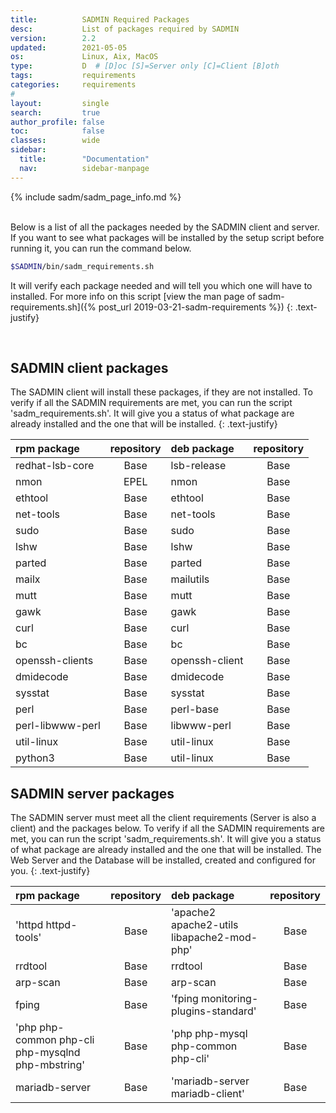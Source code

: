 ```yaml
---
title:          SADMIN Required Packages
desc:           List of packages required by SADMIN
version:        2.2
updated:        2021-05-05
os:             Linux, Aix, MacOS
type:           D  # [D]oc [S]=Server only [C]=Client [B]oth
tags:           requirements 
categories:     requirements
#
layout:         single
search:         true
author_profile: false
toc:            false
classes:        wide
sidebar:
  title:        "Documentation"
  nav:          sidebar-manpage
---
```


{% include sadm/sadm_page_info.md %}  

<br>
Below is a list of all the packages needed by the SADMIN client and server. If you want to see what 
packages will be installed by the setup script before running it, you can run the command below. 

```bash
$SADMIN/bin/sadm_requirements.sh   
```

It will verify each package needed and will tell you which one will have to installed. For more 
info on this script [view the man page of sadm-requirements.sh]({% post_url 2019-03-21-sadm-requirements %})
{: .text-justify}

<br>

<a name="clientreq"></a> 
## SADMIN client packages

The SADMIN client will install these packages, if they are not installed.
To verify if all the SADMIN requirements are met, you can run the script 'sadm_requirements.sh'.
It will give you a status of what package are already installed and the one that will be installed.
{: .text-justify}

| rpm package	    | repository	| deb package	| repository  |
| :---              |:---:          | :---          | :---:       | 
| redhat-lsb-core   |	Base	    | lsb-release	| Base |
| nmon	            | EPEL	        | nmon	        | Base |
| ethtool	        | Base	        | ethtool	    | Base |
| net-tools	        | Base	        | net-tools	    | Base |
| sudo	            | Base	        | sudo	        | Base |
| lshw	            | Base	        | lshw	        | Base |
| parted	        | Base	        | parted	    | Base |
| mailx	            | Base	        | mailutils	    | Base |
| mutt	            | Base	        | mutt	        | Base |
| gawk	            | Base	        | gawk	        | Base |
| curl	            | Base	        | curl	        | Base |
| bc	            | Base	        | bc	        | Base |
| openssh-clients	| Base	        | openssh-client| Base |
| dmidecode	        | Base	        | dmidecode	    | Base |
| sysstat	        | Base	        | sysstat	    | Base |
| perl	            | Base	        | perl-base	    | Base |
| perl-libwww-perl	| Base	        | libwww-perl	| Base |
| util-linux	    | Base	        | util-linux	| Base |   
| python3   	    | Base	        | util-linux	| Base |   
   

<a name="serverreq"></a> 
## SADMIN server packages


The SADMIN server must meet all the client requirements (Server is also a client) and the packages below.
To verify if all the SADMIN requirements are met, you can run the script 'sadm_requirements.sh'.
It will give you a status of what package are already installed and the one that will be installed.
The Web Server and the Database will be installed, created and configured for you.
{: .text-justify}

| rpm package	        | repository	| deb package	| repository  |
| :---                  |:---:          | :---          | :---:       | 
| 'httpd httpd-tools'	| Base	        | 'apache2 apache2-utils libapache2-mod-php'|	Base |
| rrdtool	| Base	| rrdtool	| Base |
| arp-scan	| Base	| arp-scan	| Base |
| fping	| Base	| 'fping monitoring-plugins-standard'	| Base |
| 'php php-common php-cli php-mysqlnd php-mbstring'	| Base | 'php php-mysql php-common php-cli'	|Base |
| mariadb-server	| Base	| 'mariadb-server mariadb-client'|	Base |

